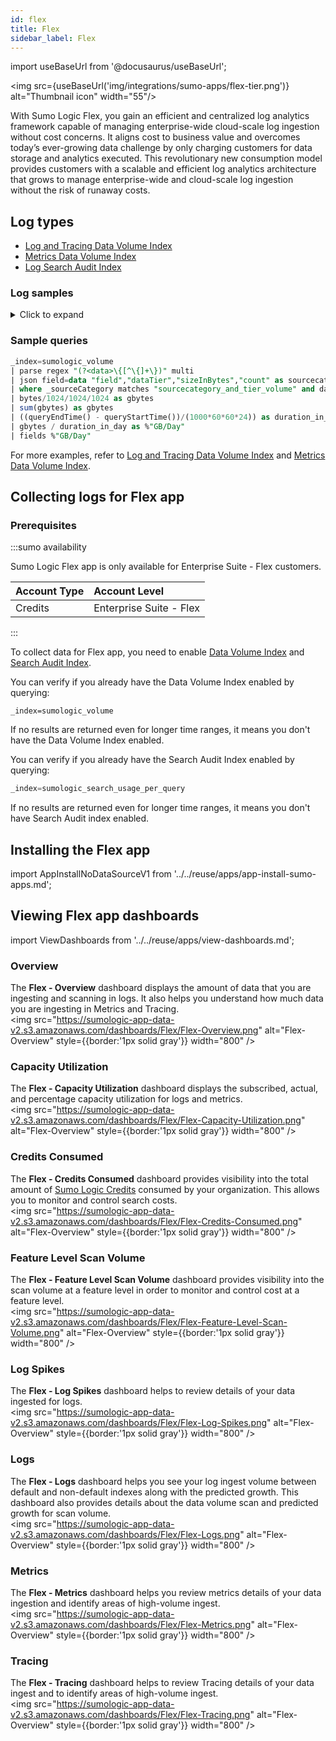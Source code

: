 ```yaml
---
id: flex
title: Flex 
sidebar_label: Flex
---
```


import useBaseUrl from '@docusaurus/useBaseUrl';

<img src={useBaseUrl('img/integrations/sumo-apps/flex-tier.png')} alt="Thumbnail icon" width="55"/>

With Sumo Logic Flex, you gain an efficient and centralized log analytics framework capable of managing enterprise-wide cloud-scale log ingestion without cost concerns. It aligns cost to business value and overcomes today’s ever-growing data challenge by only charging customers for data storage and analytics executed. This revolutionary new consumption model provides customers with a scalable and efficient log analytics architecture that grows to manage enterprise-wide and cloud-scale log ingestion without the risk of runaway costs.

## Log types

- [Log and Tracing Data Volume Index](/docs/manage/ingestion-volume/data-volume-index/log-tracing-data-volume-index/)
- [Metrics Data Volume Index](/docs/manage/ingestion-volume/data-volume-index/metrics-data-volume-index/)
- [Log Search Audit Index](/docs/manage/security/audit-indexes/search-audit-index/#log-search-audit-index-message-fields)

### Log samples

<details>
<summary>Click to expand</summary>
```json
[
    {
    "field":"sourcename_and_tier_volume",
    "dataTier":"Flex",
    "sizeInBytes":11555,
    "count":1
    },
    {
    "field":"collector_and_tier_volume",
    "dataTier":"Flex",
    "sizeInBytes":366,
    "count":1
    },
    {
    "field":"source_metrics_volume",
    "dataTier":"Flex",
    "sizeInBytes":4463,
    "count":47
    },
    {
    "field":"source_and_tier_volume",
    "dataTier":"Flex",
    "sizeInBytes":731,
    "count":1
    },
    {
    "field":"sourcehost_metrics_volume",
    "dataTier":"Flex",
    "sizeInBytes":4973,
    "count":47
    },
    {
    "field":"sourcecategory_metrics_volume",
    "dataTier":"Flex",
    "sizeInBytes":5362,
    "count":47
    },
    {
    "field":"PDET/CIS/AWS/Vanta/Flow",
    "dataTier":"Flex",
    "sizeInBytes":70759,
    "count":126
    },
    {
    "field":"collector_volume",
    "dataTier":"Flex",
    "sizeInBytes":262,
    "count":1
    },
    {
    "field":"sourcename_metrics_volume",
    "dataTier":"Flex",
    "sizeInBytes":5481,
    "count":47
    },
    {
    "field":"collector_metrics_volume",
    "dataTier":"Flex",
    "sizeInBytes":5159,
    "count":47
    },
    {
    "field":"view_volume",
    "dataTier":"Flex",
    "sizeInBytes":364,
    "count":1
    },
    {
    "field":"",
    "dataTier":"Flex",
    "sizeInBytes":333,
    "count":19
    },
    {
    "field":"PDET/CIS/AWS/GuardDuty",
    "dataTier":"Flex",
    "sizeInBytes":30471,
    "count":15},
    {
    "field":"sourcehost_and_tier_volume",
    "dataTier":"Flex",
    "sizeInBytes":1158,
    "count":1
    },
    {
    "field":"view_and_tier_volume",
    "dataTier":"Flex",
    "sizeInBytes":546,
    "count":1
    },
    {
    "field":"PDET/CIS/AWS/CloudTrail/Analytics",
    "dataTier":"Flex",
    "sizeInBytes":62273,
    "count":70
    },
    {
    "field":"sourcecategory_volume",
    "dataTier":"Flex",
    "sizeInBytes":6485,
    "count":1
    },
    {
    "field":"sourcehost_volume",
    "dataTier":"Flex",
    "sizeInBytes":794,
    "count":1
    },
    {
    "field":"sedemostag/events",
    "dataTier":"Flex",
    "sizeInBytes":22790,
    "count":19
    },
    {
    "field":"source_volume",
    "dataTier":"Flex",
    "sizeInBytes":497,
    "count":1
    }
]
```
</details>

### Sample queries

``` sql title="Ingest Volume - GB/Day"
_index=sumologic_volume 
| parse regex "(?<data>\{[^\{]+\})" multi
| json field=data "field","dataTier","sizeInBytes","count" as sourcecategory, dataTier, bytes, count
| where _sourceCategory matches "sourcecategory_and_tier_volume" and dataTier matches "Flex"
| bytes/1024/1024/1024 as gbytes 
| sum(gbytes) as gbytes
| ((queryEndTime() - queryStartTime())/(1000*60*60*24)) as duration_in_day
| gbytes / duration_in_day as %"GB/Day"
| fields %"GB/Day"
```
For more examples, refer to [Log and Tracing Data Volume Index](/docs/manage/ingestion-volume/data-volume-index/log-tracing-data-volume-index/) and [Metrics Data Volume Index](/docs/manage/ingestion-volume/data-volume-index/metrics-data-volume-index/).

## Collecting logs for Flex app

### Prerequisites

:::sumo availability

Sumo Logic Flex app is only available for Enterprise Suite - Flex customers.

| Account Type | Account Level |
|:--|:--|
| Credits | Enterprise Suite - Flex |

:::

To collect data for Flex app, you need to enable [Data Volume Index](/docs/manage/ingestion-volume/data-volume-index/#enable-the-data-volume-index) and [Search Audit Index](/docs/manage/security/audit-indexes/search-audit-index).

You can verify if you already have the Data Volume Index enabled by querying:

```
_index=sumologic_volume
```

If no results are returned even for longer time ranges, it means you don't have the Data Volume Index enabled.

You can verify if you already have the Search Audit Index enabled by querying:

```sql
_index=sumologic_search_usage_per_query
```

If no results are returned even for longer time ranges, it means you don't have Search Audit index enabled.

## Installing the Flex app

import AppInstallNoDataSourceV1 from '../../reuse/apps/app-install-sumo-apps.md';

<AppInstallNoDataSourceV1/>

## Viewing Flex app dashboards

import ViewDashboards from '../../reuse/apps/view-dashboards.md';

<ViewDashboards/>

### Overview

The **Flex - Overview** dashboard displays the amount of data that you are ingesting and scanning in logs. It also helps you understand how much data you are ingesting in Metrics and Tracing.<br/><img src="https://sumologic-app-data-v2.s3.amazonaws.com/dashboards/Flex/Flex-Overview.png" alt="Flex-Overview" style={{border:'1px solid gray'}} width="800" /> 

### Capacity Utilization

The **Flex - Capacity Utilization** dashboard displays the subscribed, actual, and percentage capacity utilization for logs and metrics.<br/><img src="https://sumologic-app-data-v2.s3.amazonaws.com/dashboards/Flex/Flex-Capacity-Utilization.png" alt="Flex-Overview" style={{border:'1px solid gray'}} width="800" /> 

### Credits Consumed

The **Flex - Credits Consumed** dashboard provides visibility into the total amount of [Sumo Logic Credits](/docs/manage/manage-subscription/sumo-logic-credits-accounts) consumed by your organization. This allows you to monitor and control search costs.<br/><img src="https://sumologic-app-data-v2.s3.amazonaws.com/dashboards/Flex/Flex-Credits-Consumed.png" alt="Flex-Overview" style={{border:'1px solid gray'}} width="800" /> 

### Feature Level Scan Volume

The **Flex - Feature Level Scan Volume** dashboard provides visibility into the scan volume at a feature level in order to monitor and control cost at a feature level.<br/><img src="https://sumologic-app-data-v2.s3.amazonaws.com/dashboards/Flex/Flex-Feature-Level-Scan-Volume.png" alt="Flex-Overview" style={{border:'1px solid gray'}} width="800" />

### Log Spikes

The **Flex - Log Spikes** dashboard helps to review details of your data ingested for logs.<br/><img src="https://sumologic-app-data-v2.s3.amazonaws.com/dashboards/Flex/Flex-Log-Spikes.png" alt="Flex-Overview" style={{border:'1px solid gray'}} width="800" />

### Logs

The **Flex - Logs** dashboard helps you see your log ingest volume between default and non-default indexes along with the predicted growth. This dashboard also provides details about the data volume scan and predicted growth for scan volume.<br/><img src="https://sumologic-app-data-v2.s3.amazonaws.com/dashboards/Flex/Flex-Logs.png" alt="Flex-Overview" style={{border:'1px solid gray'}} width="800" />

### Metrics

The **Flex - Metrics** dashboard helps you review metrics details of your data ingestion and identify areas of high-volume ingest.<br/><img src="https://sumologic-app-data-v2.s3.amazonaws.com/dashboards/Flex/Flex-Metrics.png" alt="Flex-Overview" style={{border:'1px solid gray'}} width="800" />

### Tracing

The **Flex - Tracing** dashboard helps to review Tracing details of your data ingest and to identify areas of high-volume ingest.<br/><img src="https://sumologic-app-data-v2.s3.amazonaws.com/dashboards/Flex/Flex-Tracing.png" alt="Flex-Overview" style={{border:'1px solid gray'}} width="800" />
